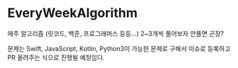 # EveryWeekAlgorithm
매주 알고리즘 (릿코드, 백준, 프로그래머스 등등...) 2~3개씩 풀어보자 안풀면 곤장?

문제는 Swift, JavaScript, Kotlin, Python3이 가능한 문제로 구해서 이슈로 등록하고 PR 올려주는 식으로 진행될 예정임다.
